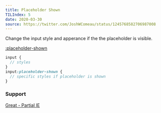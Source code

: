 ```yaml
---
title: Placeholder Shown
TILIndex: 5
date: 2020-03-30
source: https://twitter.com/JoshWComeau/status/1245768582706987008
---
```


Change the input style and apperance if the the placeholder is visible.

[:placeholder-shown](https://codepen.io/argyleink/pen/dyoaabK)

```scss
input {
  // styles
}
input:placeholder-shown {
  // specific styles if placeholder is shown
}
```

### Support
[Great - Partial IE](https://caniuse.com/?search=placeholder-shown)
